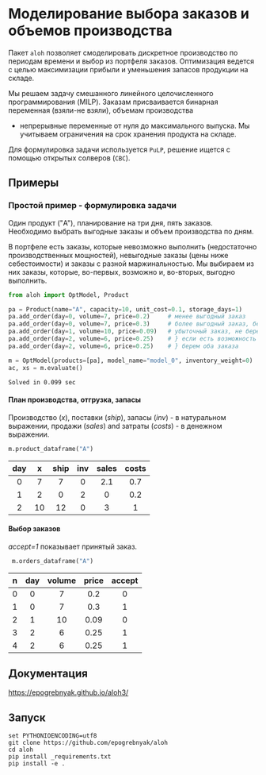 # Моделирование выбора заказов и объемов производства

Пакет `aloh` позволяет смоделировать дискретное производство по периодам времени и выбор из портфеля заказов. Оптимизация ведется с целью максимизации прибыли и уменьшения запасов продукции на складе.
 
Мы решаем задачу смешанного линейного целочисленного программирования (MILP). Заказам присваивается бинарная переменная (взяли-не взяли), объемам производства 
- непрерывные переменные от нуля до максимального выпуска. Мы учитываем ограничения на срок хранения продукта на складе.

Для формулировка задачи используется `PuLP`, решение ищется с помощью открытых солверов (`CBC`).

## Примеры

### Простой пример - формулировка задачи
 
Один продукт ("A"), планирование на три дня, пять заказов. Необходимо выбрать выгодные заказы и объем производства по дням.

В портфеле есть заказы, которые невозможно выполнить (недостаточно производственных мощностей), невыгодные заказы (цены ниже себестоимости) и заказы с разной 
маржинальностью. Мы выбираем из них заказы, которые, во-первых, возможно и, во-вторых, выгодно выполнить.

```python
from aloh import OptModel, Product

pa = Product(name="A", capacity=10, unit_cost=0.1, storage_days=1)
pa.add_order(day=0, volume=7, price=0.2)     # менее выгодный заказ
pa.add_order(day=0, volume=7, price=0.3)     # более выгодный заказ, берем
pa.add_order(day=1, volume=10, price=0.09)   # убыточный заказ, не берем
pa.add_order(day=2, volume=6, price=0.25)    # } если есть возможность хранения, 
pa.add_order(day=2, volume=6, price=0.25)    # } берем оба заказа

m = OptModel(products=[pa], model_name="model_0", inventory_weight=0)
ac, xs = m.evaluate()
```

    Solved in 0.099 sec
    

#### План производства, отгрузка, запасы

Производство (*x*), поставки (*ship*), запасы (_inv_) - в натуральном выражении,
продажи (*sales*) and затраты (*costs*) - в денежном выражении.


```python
m.product_dataframe("A")
```

| day |   x |  ship |  inv |  sales |  costs |
|:---:|:---:|:-----:|:----:|:------:|:------:|
|   0 |   7 |     7 |    0 |    2.1 |    0.7 |
|   1 |   2 |     0 |    2 |    0   |    0.2 |
|   2 |  10 |    12 |    0 |    3   |    1   |



#### Выбор заказов

*accept=1* показывает принятый заказ.


```python
 m.orders_dataframe("A")
```

|  n |   day |   volume |   price |   accept |
|:--:|:-----:|:--------:|:-------:|:--------:|
|  0 |     0 |        7 |    0.2  |        0 |
|  1 |     0 |        7 |    0.3  |        1 |
|  2 |     1 |       10 |    0.09 |        0 |
|  3 |     2 |        6 |    0.25 |        1 |
|  4 |     2 |        6 |    0.25 |        1 |

## Документация

https://epogrebnyak.github.io/aloh3/

## Запуск  

```console
set PYTHONIOENCODING=utf8  
git clone https://github.com/epogrebnyak/aloh
cd aloh
pip install _requirements.txt  
pip install -e .
```
